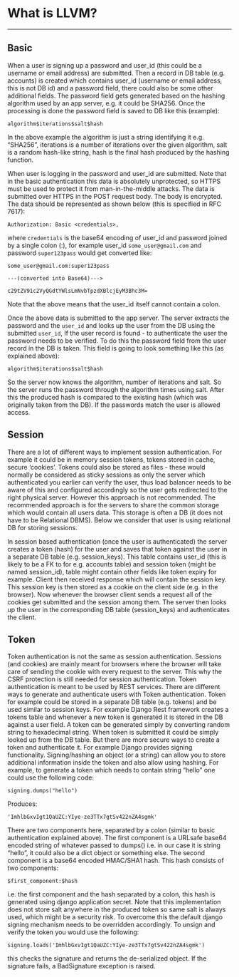 # What is LLVM?
---

## Basic
When a user is signing up a password and user_id (this could be a username or email address) are submitted. Then a record in DB table (e.g. accounts) is created which contains user_id (username or email address, this is not DB id) and a password field, there could also be some other additional fields. The password field gets generated based on the hashing algorithm used by an app server, e.g. it could be SHA256. Once the processing is done the password field is saved to DB like this (example):

	algorithm$iterations$salt$hash

In the above example the algorithm is just a string identifying it e.g. “SHA256”, iterations is a number of iterations over the given algorithm, salt is a random hash-like string, hash is the final hash produced by the hashing function.

When user is logging in the password and user_id are submitted. Note that in the basic authentication this data is absolutely unprotected, so HTTPS must be used to protect it from man-in-the-middle attacks. The data is submitted over HTTPS in the POST request body. The body is encrypted. The data should be represented as shown below (this is specified in RFC 7617):

	Authorization: Basic <credentials>,

where `credentials` is the base64 encoding of user_id and password joined by a single colon (:), for example user_id `some_user@gmail.com` and password `super123pass` would get converted like:

    some_user@gmail.com:super123pass

    ---(converted into Base64)--->

    c29tZV91c2VyQGdtYWlsLmNvbTpzdXBlcjEyM3Bhc3M=

Note that the above means that the user_id itself cannot contain a colon.

Once the above data is submitted to the app server. The server extracts the password and the `user_id` and looks up the user from the DB using the submitted `user_id`, If the user record is found - to authenticate the user the password needs to be verified. To do this the password field from the user record in the DB is taken. This field is going to look something like this (as explained above):

	algorithm$iterations$salt$hash

So the server now knows the algorithm, number of iterations and salt. So the server runs the password through the algorithm <iterations> times using <salt> salt. After this the produced hash is compared to the existing hash (which was originally taken from the DB). If the passwords match the user is allowed access.

## Session

There are a lot of different ways to implement session authentication. For example it could be in memory session tokens, tokens stored in cache, secure ‘cookies’. Tokens could also be stored as files - these would normally be considered as sticky sessions as only the server which authenticated you earlier can verify the user, thus load balancer needs to be aware of this and configured accordingly so the user gets redirected to the right physical server. However this approach is not recommended. The recommended approach is for the servers to share the common storage which would contain all users data. This storage is often a DB (it does not have to be Relational DBMS). Below we consider that user is using relational DB for storing sessions.

In session based authentication (once the user is authenticated) the server creates a token (hash) for the user and saves that token against the user in a separate DB table (e.g. session_keys). This table contains user_id (this is likely to be a FK to for e.g. accounts table) and session token (might be named session_id), table might contain other fields like token expiry for example. Client then received response which will contain the session key. This session key is then stored as a cookie on the client side (e.g. in the browser). Now whenever the browser client sends a request all of the cookies get submitted and the session among them. The server then looks up the user in the corresponding DB table (session_keys) and authenticates the client.


## Token

Token authentication is not the same as session authentication. Sessions (and cookies) are mainly meant for browsers where the browser will take care of sending the cookie with every request to the server. This why the CSRF protection is still needed for session authentication. Token authentication is meant to be used by REST services. There are different ways to generate and authenticate users with Token authentication.
Token for example could be stored in a separate DB table (e.g. tokens) and be used similar to session keys. For example Django Rest framework creates a tokens table and whenever a new token is generated it is stored in the DB against a user field. A token can be generated simply by converting random string to hexadecimal string. When token is submitted it could be simply looked up from the DB table.
But there are more secure ways to create a token and authenticate it. For example Django provides signing functionality. Signing/hashing an object (or a string) can allow you to store additional information inside the token and also allow using hashing. For example, to generate a token which needs to contain string “hello” one could use the following code:

    signing.dumps("hello")

Produces:

    'ImhlbGxvIgt1QaUZC:YIye-ze3TTx7gtSv422nZA4sgmk'

There are two components here, separated by a colon (similar to basic authentication explained above). The first component is a URLsafe base64 encoded string of whatever passed to dumps() i.e. in our case it is string “hello”, it could also be a dict object or something else. The second component is a base64 encoded HMAC/SHA1 hash. This hash consists of two components:

    $first_component:$hash

i.e. the first component and the hash separated by a colon, this hash is generated using django application secret. Note that this implementation does not store salt anywhere in the produced token so same salt is always used, which might be a security risk. To overcome this the default django signing mechanism needs to be overridden accordingly. To unsign and verify the token you would use the following:

    signing.loads('ImhlbGxvIgt1QaUZC:YIye-ze3TTx7gtSv422nZA4sgmk')

this checks the signature and returns the de-serialized object. If the signature fails, a BadSignature exception is raised.
